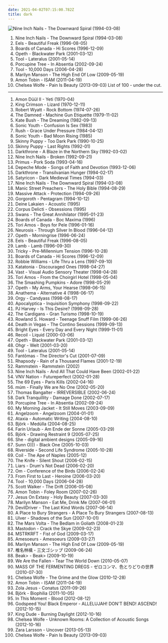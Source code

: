 ```yaml
---
date: 2021-04-02T07:15:00.782Z
title: dark
---
```

![Nine Inch Nails - The Downward Spiral (1994-03-08)](http://coverartarchive.org/release/ab64976f-52a8-44e7-9aa3-d6703604bc2f/7159970718-500.jpg "Nine Inch Nails - The Downward Spiral (1994-03-08)")
1. <span title="#industrial #industrial_rock">Nine Inch Nails - The Downward Spiral (1994-03-08)</span>
2. <span title="#1996 #alternative #rock #alternative_rock #indie_rock #90_s">Eels - Beautiful Freak (1996-08-05)</span>
3. <span title="#ambient #electronic #downtempo #idm">Boards of Canada - Hi Scores (1996-12-09)</span>
4. <span title="#progressive_death_metal #progressive_metal">Opeth - Blackwater Park (2001-03-12)</span>
5. <span title="#progressive_metal #progressive_rock">Tool - Lateralus (2001-05-14)</span>
6. <span title="#progressive_rock">Porcupine Tree - In Absentia (2002-09-24)</span>
7. <span title="#progressive_metal #progressive_rock">Tool - 10,000 Days (2006-04-28)</span>
8. <span title="#industrial_rock #2009 #alternative_rock #alternative #industrial #rock">Marilyn Manson - The High End Of Low (2009-05-19)</span>
9. <span title="#experimental #electronic #dubstep #2011">Amon Tobin - ISAM (2011-04-19)</span>
10. <span title="#gothic_rock #hipster #not_experimental #pop #female_vocalists #emo #gothic_my_ass #goth_music_for_pussies #japanese #anime #j_pop #visual_kei #not_gothic #slut_pop #worse_than_justin_bieber #fip #emocore #meme #satanic_pop #amatue #worse_than_akiko_shikata #jpop #comedy #anison #sexy #dark #symphonic_metal #better_than_radiohead #achingly_intelligent #not_music #manowar #weeaboo #so_bad_its_good #folklore_intellectuel #hino #not_darkwave #metal_for_teletubbies #poptron #hate_my_nation #very_intelligent_lyrics #darkwave_my_ass #gothic_metal #humour #misogyny #lol #seiyuu #troll">Chelsea Wolfe - Pain Is Beauty (2013-09-03)</span>
List of 100 - under the cut.
<!-- more -->
-----
1. <span title="#krautrock #psychedelic_rock #progressive_rock #psychedelic">Amon Düül II - Yeti (1970-04)</span>
2. <span title="#progressive_rock">King Crimson - Lizard (1970-12-11)</span>
3. <span title="#progressive_rock #1974 #canterbury_scene">Robert Wyatt - Rock Bottom (1974-07-26)</span>
4. <span title="#punk #1979 #punk_rock">The Damned - Machine Gun Etiquette (1979-11-02)</span>
5. <span title="#80_s #1982 #female_vocalists">Kate Bush - The Dreaming (1982-09-13)</span>
6. <span title="#noise_rock #no_wave">Sonic Youth - Confusion Is Sex (1983)</span>
7. <span title="#progressive_rock">Rush - Grace Under Pressure (1984-04-12)</span>
8. <span title="#80_s #no_wave #1985 #experimental">Sonic Youth - Bad Moon Rising (1985)</span>
9. <span title="#industrial">Skinny Puppy - Too Dark Park (1990-10-25)</span>
10. <span title="#industrial #electro_industrial">Skinny Puppy - Last Rights (1992-01)</span>
11. <span title="#black_metal">Darkthrone - A Blaze in the Northern Sky (1992-03-02)</span>
12. <span title="#industrial #industrial_rock #industrial_metal">Nine Inch Nails - Broken (1992-09-21)</span>
13. <span title="#alternative_metal #alternative_rock #funk_metal">Primus - Pork Soda (1993-04-16)</span>
14. <span title="#electronic #1993">Depeche Mode - Songs of Faith and Devotion (1993-12-06)</span>
15. <span title="#black_metal">Darkthrone - Transilvanian Hunger (1994-02-17)</span>
16. <span title="#black_metal">Satyricon - Dark Medieval Times (1994-03)</span>
17. <span title="#industrial #industrial_rock">Nine Inch Nails - The Downward Spiral (1994-03-08)</span>
18. <span title="#90_s #rock #1994">Manic Street Preachers - The Holy Bible (1994-08-29)</span>
19. <span title="#trip_hop">Massive Attack - Protection (1994-09-26)</span>
20. <span title="#black_metal">Gorgoroth - Pentagram (1994-10-12)</span>
21. <span title="#electronic #dark #acoustic #gothic #psychedelic #live #infinite_loop #schwarz #fav_album #has #alexander_veljanov #kuscheldunkel #dunkelbunnt #chrom_records #d_lakalen">Deine Lakaien - Acoustic (1995)</span>
22. <span title="#french #goth #dark #gothic #goth_rock">Corpus Delicti - Obsessions (1995)</span>
23. <span title="#post_punk #industrial #1995 #experimental_rock">Swans - The Great Annihilator (1995-01-23)</span>
24. <span title="#ambient #idm #electronic">Boards of Canada - Boc Maxima (1996)</span>
25. <span title="#alternative #piano #female_vocalists #singer_songwriter #90_s #1996">Tori Amos - Boys for Pele (1996-01-16)</span>
26. <span title="#1996 #post_metal #sludge #sludge_metal">Neurosis - Through Silver In Blood (1996-04-12)</span>
27. <span title="#progressive_death_metal #progressive_metal">Opeth - Morningrise (1996-06-24)</span>
28. <span title="#1996 #alternative #rock #alternative_rock #indie_rock #90_s">Eels - Beautiful Freak (1996-08-05)</span>
29. <span title="#trip_hop">Lamb - Lamb (1996-09-30)</span>
30. <span title="#trip_hop #downtempo">Tricky - Pre-Millennium Tension (1996-10-28)</span>
31. <span title="#ambient #electronic #downtempo #idm">Boards of Canada - Hi Scores (1996-12-09)</span>
32. <span title="#pop #rock #britpop #1997 #british">Robbie Williams - Life Thru a Lens (1997-09-10)</span>
33. <span title="#doom_metal">Katatonia - Discouraged Ones (1998-04-27)</span>
34. <span title="#electronic #alternative #experimental">Vast - Visual Audio Sensory Theater (1998-04-28)</span>
35. <span title="#alternative #female_vocalists #90_s">Tori Amos - From the Choirgirl Hotel (1998-05-04)</span>
36. <span title="#alternative #90_s">The Smashing Pumpkins - Adore (1998-05-29)</span>
37. <span title="#progressive_death_metal #progressive_metal">Opeth - My Arms, Your Hearse (1998-06-15)</span>
38. <span title="#doom_metal #progressive_rock #progressive_metal">Anathema - Alternative 4 (1998-06-17)</span>
39. <span title="#industrial #industrial_rock #1998 #electronic">Orgy - Candyass (1998-08-17)</span>
40. <span title="#symphonic_metal #instrumental #cello #metal">Apocalyptica - Inquisition Symphony (1998-09-22)</span>
41. <span title="#alternative #female_vocalists">PJ Harvey - Is This Desire? (1998-09-28)</span>
42. <span title="#rock #90_s #female_vocalists">The Cardigans - Gran Turismo (1998-10-19)</span>
43. <span title="#1999 #post_punk">Rowland S. Howard - Teenage Snuff Film (1999-06-26)</span>
44. <span title="#electronic #1999">Death in Vegas - The Contino Sessions (1999-09-13)</span>
45. <span title="#1999 #indie">Bright Eyes - Every Day and Every Night (1999-11-01)</span>
46. <span title="#experimental #electronic #trip_hop">Recoil - Liquid (2000-03-06)</span>
47. <span title="#progressive_death_metal #progressive_metal">Opeth - Blackwater Park (2001-03-12)</span>
48. <span title="#industrial #industrial_rock">Ohgr - Welt (2001-03-20)</span>
49. <span title="#progressive_metal #progressive_rock">Tool - Lateralus (2001-05-14)</span>
50. <span title="#experimental #metal #avant_garde">Fantômas - The Director's Cut (2001-07-09)</span>
51. <span title="#power_metal #symphonic_metal">Rhapsody - Rain of a Thousand Flames (2001-12-19)</span>
52. <span title="#industrial_metal #2019">Rammstein - Rammstein (2002)</span>
53. <span title="#industrial #live">Nine Inch Nails - And All That Could Have Been (2002-01-22)</span>
54. <span title="#industrial #electronic #futurepop #ebm">VNV Nation - Futureperfect (2002-01-28)</span>
55. <span title="#rock #finnish #gothic_rock #the_69_eyes #2002 #gothic">The 69 Eyes - Paris Kills (2002-04-16)</span>
56. <span title="#electronic #2002">múm - Finally We are No One (2002-05-20)</span>
57. <span title="#electronic #soundtrack #french">Thomas Bangalter - IRREVERSIBLE (2002-06-24)</span>
58. <span title="#melodic_death_metal">Dark Tranquillity - Damage Done (2002-07-17)</span>
59. <span title="#progressive_rock">Porcupine Tree - In Absentia (2002-09-24)</span>
60. <span title="#2003 #rock">My Morning Jacket - It Still Moves (2003-09-09)</span>
61. <span title="#ambient #ethereal #darkwave #female_vocalists">Angelzoom - Angelzoom (2004-01-01)</span>
62. <span title="#experimental">Ataxia - Automatic Writing (2004-08-10)</span>
63. <span title="#experimental #alternative #electronic">Björk - Medúlla (2004-08-25)</span>
64. <span title="#punk_rock">Farin Urlaub - Am Ende der Sonne (2005-03-29)</span>
65. <span title="#soundtrack #experimental #psychedelic #2005 #avant_garde">Björk - Drawing Restraint 9 (2005-07-25)</span>
66. <span title="#chillout #electronic #experimental #dark #chiptune #smooth #elektronika #soothe #ot_free_listening #in_queue">She - digital ambient designs (2005-09-16)</span>
67. <span title="#drone #drone_metal">Sunn O))) - Black One (2005-10-03)</span>
68. <span title="#progressive_rock #progressive_metal">Riverside - Second Life Syndrome (2005-10-28)</span>
69. <span title="#experimental #electronic #ambient #2005 #dark_ambient #industrial">Coil - The Ape of Naples (2005-12)</span>
70. <span title="#electronic #2006">The Knife - Silent Shout (2006-02-15)</span>
71. <span title="#experimental #2006">Liars - Drum's Not Dead (2006-02-20)</span>
72. <span title="#stoner_metal #stoner_rock #psychedelic">Om - Conference of the Birds (2006-02-24)</span>
73. <span title="#post_hardcore #screamo">From First to Last - Heroine (2006-03-20)</span>
74. <span title="#progressive_metal #progressive_rock">Tool - 10,000 Days (2006-04-28)</span>
75. <span title="#avant_garde #2006 #experimental">Scott Walker - The Drift (2006-05-08)</span>
76. <span title="#electronic #idm">Amon Tobin - Foley Room (2007-02-26)</span>
77. <span title="#industrial #industrial_rock #industrial_metal #darksky_fm">Jesus On Extasy - Holy Beauty (2007-03-30)</span>
78. <span title="#industrial_rock #alternative_rock #alternative_metal">Marilyn Manson - Eat Me, Drink Me (2007-06-01)</span>
79. <span title="#groove_metal #melodic_death_metal">DevilDriver - The Last Kind Words (2007-06-14)</span>
80. <span title="#shoegaze #noise #indie_rock">A Place to Bury Strangers - A Place To Bury Strangers (2007-08-13)</span>
81. <span title="#ambient #experimental">Ulver - Shadows of the Sun (2007-10-01)</span>
82. <span title="#progressive_rock #experimental">The Mars Volta - The Bedlam in Goliath (2008-01-23)</span>
83. <span title="#progressive_metal #2009">Mastodon - Crack the Skye (2009-02-23)</span>
84. <span title="#electronic">MSTRKRFT - Fist of God (2009-03-17)</span>
85. <span title="#black_metal #post_punk #shoegaze #atmospheric_black_metal #post_rock">Amesoeurs - Amesoeurs (2009-03-27)</span>
86. <span title="#industrial_rock #2009 #alternative_rock #alternative #industrial #rock">Marilyn Manson - The High End Of Low (2009-05-19)</span>
87. <span title="#japanese #female_vocalists #hipster #art_pop #idiotic #not_experimental #worse_than_justin_bieber #queen_of_flop #dulukk #dulukkcore #experimental_my_ass #worse_than_akiko_shikata #worse_than_dead_can_dance #worst_albums_of_2017 #total_spambo #spambo #will_you_tell_me_the_secret_of_flop #total_dulukk_and_jpoptrasher_and_lenushiromiya_spam_the_fuck_out_of_everything #dulukk_and_jpoptrasher_and_lenushiromiya_spam_the_fuck_out_of_everything #noise #trance #classic_rock #heavy_metal #black_metal #metalcore #metal #hip_hop #spanish #electronic #electronica #french #electropop #classical #female #hip_hop #pop #rock #soul #60_s #70_s #80_s #british #punk #brutal #grindcore #hardcore #revolution #swedish #emo #rap #ambient #sexy #offspring #dubstep #dance #dark #cheese #easy_listening #hair_metal #funk #new_age #techno #house #acid_jazz #schlager #canadian #viking_metal #melodic_death_metal #voice #90_s #justin_timberlake #kitsch #fat #russian #download #jpop #mashup #post #drone #african #radio #insane #internet #party #skinhead #evanescence #gay #deep">椎名林檎 - 三文ゴシップ (2009-06-24)</span>
88. <span title="#experimental #krautrock #2009 #ambient">Beak> - Beak> (2009-10-19)</span>
89. <span title="#rock #alternative_rock #2010">We Are the Fallen - Tear The World Down (2010-05-07)</span>
90. <span title="#post_hardcore">MASS OF THE FERMENTING DREGS - ゼロコンマ、色とりどりの世界 (2010-07-30)</span>
91. <span title="#hipster #not_experimental #pop #gothic_my_ass #goth_music_for_pussies #japanese #female_vocalists #anime #j_pop #not_music #retarded #not_gothic #metal_for_teletubbies #worse_than_justin_bieber #amatue #2017 #emo #fat #jpop #comedy #humour #gothic_rock #symphonic_metal #power_metal #dull #visual_kei #brutal_death_metal #meme #spam #better_than_radiohead #your_ears_will_bleed #troll #visual_gay #anison #asscore #folklore_intellectuel #idiotic #not_darkwave #hentai #barneycore #uglycore #yaoi #emogaycore #epic_bitch #con_artist #hipsterish #lolfest #pseudogoth #experimental_my_ass #worse_than_akiko_shikata #noise #heavy_metal #metalcore #metal #sexy #dance #dark #easy_listening">Chelsea Wolfe - The Grime and the Glow (2010-12-28)</span>
92. <span title="#experimental #electronic #dubstep #2011">Amon Tobin - ISAM (2011-04-19)</span>
93. <span title="#2011">Zola Jesus - Conatus (2011-09-26)</span>
94. <span title="#2011 #experimental #electronic #ambient #alternative #avant_garde">Björk - Biophilia (2011-10-05)</span>
95. <span title="#metalcore #alternative_metal #2012 #metal #industrial_metal #nu_metal">In This Moment - Blood (2012-08-12)</span>
96. <span title="#post_rock #rock #drone">Godspeed You! Black Emperor - ALLELUJAH! DON'T BEND! ASCEND! (2012-10-15)</span>
97. <span title="#misc #all #hipster #idiotic #not_experimental #worse_than_justin_bieber #experimental_my_ass #worse_than_akiko_shikata #worse_than_dead_can_dance #worst_albums_of_2017 #noise #trance #classic_rock #heavy_metal #black_metal #metalcore #metal #hip_hop #spanish #electronic #electronica #french #electropop #classical #female #hip_hop #pop #rock #soul #japanese #60_s #70_s #80_s #hardcore #revolution #swedish #emo #rap #ambient #sexy #female_vocalists #dubstep #dance #dark #easy_listening #funk #new_age #techno #house #acid_jazz #schlager #canadian #90_s #kitsch #fat #russian #jpop #african #radio #insane #internet #skinhead #gay #gangsta_rap #lady_gaga #excellent #crunk #comedy #asian #japan #death_metal #rnb #christian #christian_rock #gothic_metal #why #intelligent #west_coast #brazilian #sex #nice #humour #korean #k_pop #breakcore #fip #garage #podcast">King Dude - Burning Daylight (2012-10-16)</span>
98. <span title="#2012 #folk #andrew #ccm #donald_trump #david_orton">Chelsea Wolfe - Unknown Rooms: A Collection of Acoustic Songs (2012-10-16)</span>
99. <span title="#swedish">Zara Larsson - Uncover (2013-05-13)</span>
100. <span title="#gothic_rock #hipster #not_experimental #pop #female_vocalists #emo #gothic_my_ass #goth_music_for_pussies #japanese #anime #j_pop #visual_kei #not_gothic #slut_pop #worse_than_justin_bieber #fip #emocore #meme #satanic_pop #amatue #worse_than_akiko_shikata #jpop #comedy #anison #sexy #dark #symphonic_metal #better_than_radiohead #achingly_intelligent #not_music #manowar #weeaboo #so_bad_its_good #folklore_intellectuel #hino #not_darkwave #metal_for_teletubbies #poptron #hate_my_nation #very_intelligent_lyrics #darkwave_my_ass #gothic_metal #humour #misogyny #lol #seiyuu #troll">Chelsea Wolfe - Pain Is Beauty (2013-09-03)</span>
